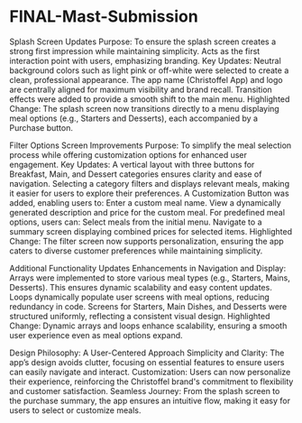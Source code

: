 # FINAL-Mast-Submission
Splash Screen Updates
Purpose:
To ensure the splash screen creates a strong first impression while maintaining simplicity.
Acts as the first interaction point with users, emphasizing branding.
Key Updates:
Neutral background colors such as light pink or off-white were selected to create a clean, professional appearance.
The app name (Christoffel App) and logo are centrally aligned for maximum visibility and brand recall.
Transition effects were added to provide a smooth shift to the main menu.
Highlighted Change: The splash screen now transitions directly to a menu displaying meal options (e.g., Starters and Desserts), each accompanied by a Purchase button.

Filter Options Screen Improvements
Purpose:
To simplify the meal selection process while offering customization options for enhanced user engagement.
Key Updates:
A vertical layout with three buttons for Breakfast, Main, and Dessert categories ensures clarity and ease of navigation.
Selecting a category filters and displays relevant meals, making it easier for users to explore their preferences.
A Customization Button was added, enabling users to:
Enter a custom meal name.
View a dynamically generated description and price for the custom meal.
For predefined meal options, users can:
Select meals from the initial menu.
Navigate to a summary screen displaying combined prices for selected items.
Highlighted Change: The filter screen now supports personalization, ensuring the app caters to diverse customer preferences while maintaining simplicity.

Additional Functionality Updates
Enhancements in Navigation and Display:
Arrays were implemented to store various meal types (e.g., Starters, Mains, Desserts). This ensures dynamic scalability and easy content updates.
Loops dynamically populate user screens with meal options, reducing redundancy in code.
Screens for Starters, Main Dishes, and Desserts were structured uniformly, reflecting a consistent visual design.
Highlighted Change: Dynamic arrays and loops enhance scalability, ensuring a smooth user experience even as meal options expand.

Design Philosophy: A User-Centered Approach
Simplicity and Clarity: The app’s design avoids clutter, focusing on essential features to ensure users can easily navigate and interact.
Customization: Users can now personalize their experience, reinforcing the Christoffel brand's commitment to flexibility and customer satisfaction.
Seamless Journey: From the splash screen to the purchase summary, the app ensures an intuitive flow, making it easy for users to select or customize meals.
